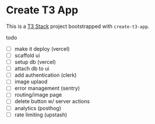 # Create T3 App

This is a [T3 Stack](https://create.t3.gg/) project bootstrapped with `create-t3-app`.


todo
  - [ ] make it deploy (vercel)
  - [ ] scaffold ui
  - [ ] setup db (vercel)
  - [ ] attach db to ui
  - [ ] add authentication (clerk)
  - [ ] image uplaod
  - [ ] error management (sentry)
  - [ ] routing/image page
  - [ ] delete button  w/ server actions
  - [ ] analytics (posthog)
  - [ ] rate limiting (upstash)

